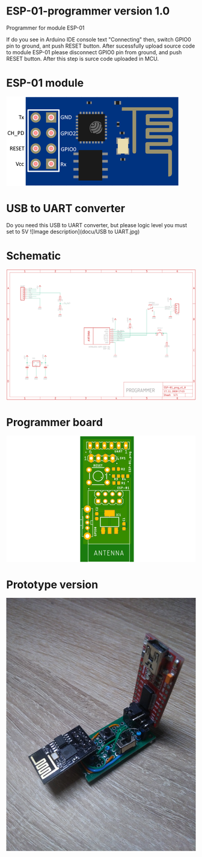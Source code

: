 # ESP-01-programmer version 1.0
Programmer for module ESP-01

If do you see in Arduino IDE console text "Connecting" then, switch GPIO0 pin to ground, ant push RESET button. 
After sucessfully upload source code to module ESP-01 please disconnect GPIO0 pin from ground, and push RESET button. 
After this step is surce code uploaded in MCU.

# ESP-01 module
![Image description](docu/ESP-01.png)

# USB to UART converter
Do you need this USB to UART converter, but please logic level you must set to 5V
![Image description](docu/USB to UART.jpg)

# Schematic
![Image description](docu/schema.png)

# Programmer board
![Image description](docu/ESP-01_prog_v1_0.png)

# Prototype version
![Image description](docu/P_20201117_172652.jpg)
